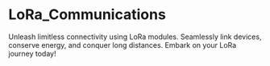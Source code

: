 # LoRa_Communications
Unleash limitless connectivity using LoRa modules. Seamlessly link devices, conserve energy, and conquer long distances. Embark on your LoRa journey today! 
